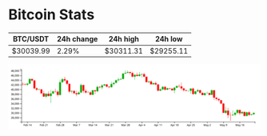 # Bitcoin Stats

BTC/USDT|24h change|24h high|24h low|
|---|---|---|---|
|$30039.99|2.29%|$30311.31|$29255.11|

<img src="./chart.svg">
